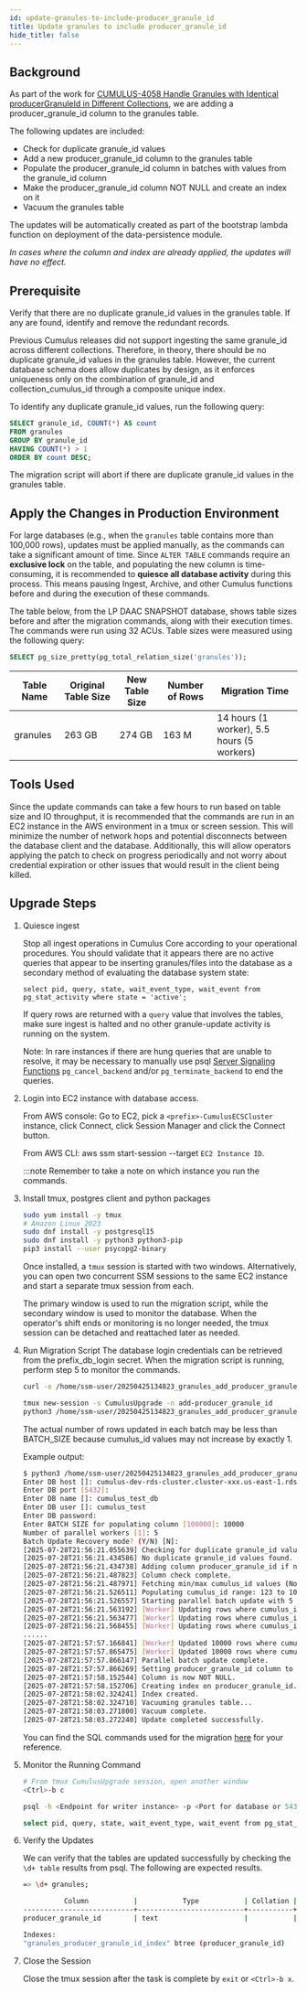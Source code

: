 ```yaml
---
id: update-granules-to-include-producer_granule_id
title: Update granules to include producer_granule_id
hide_title: false
---
```


## Background

As part of the work for [CUMULUS-4058 Handle Granules with Identical producerGranuleId in Different
Collections](https://bugs.earthdata.nasa.gov/browse/CUMULUS-4058), we are adding a
producer_granule_id column to the granules table.

The following updates are included:

- Check for duplicate granule_id values
- Add a new producer_granule_id column to the granules table
- Populate the producer_granule_id column in batches with values from the granule_id column
- Make the producer_granule_id column NOT NULL and create an index on it
- Vacuum the granules table

The updates will be automatically created as part of the bootstrap lambda function on deployment of the data-persistence module.

*In cases where the column and index are already applied, the updates will have no effect.*

## Prerequisite

Verify that there are no duplicate granule_id values in the granules table.
If any are found, identify and remove the redundant records.

Previous Cumulus releases did not support ingesting the same granule_id across different collections.
Therefore, in theory, there should be no duplicate granule_id values in the granules table. However,
the current database schema does allow duplicates by design, as it enforces uniqueness only on the
combination of granule_id and collection_cumulus_id through a composite unique index.

To identify any duplicate granule_id values, run the following query:

```sql
SELECT granule_id, COUNT(*) AS count
FROM granules
GROUP BY granule_id
HAVING COUNT(*) > 1
ORDER BY count DESC;
```

The migration script will abort if there are duplicate granule_id values in the granules table.

## Apply the Changes in Production Environment

For large databases (e.g., when the `granules` table contains more than 100,000 rows), updates must
be applied manually, as the commands can take a significant amount of time. Since `ALTER TABLE`
commands require an **exclusive lock** on the table, and populating the new column is time-consuming,
it is recommended to **quiesce all database activity** during this process. This means pausing
Ingest, Archive, and other Cumulus functions before and during the execution of these commands.

The table below, from the LP DAAC SNAPSHOT database, shows table sizes before and after the
migration commands, along with their execution times. The commands were run using 32 ACUs. Table
sizes were measured using the following query:

```sql
SELECT pg_size_pretty(pg_total_relation_size('granules'));
```

| Table Name | Original Table Size | New Table Size | Number of Rows | Migration Time |
|---|---|---|---|---|
| granules | 263 GB | 274 GB | 163 M | 14 hours (1 worker), 5.5 hours (5 workers) |

## Tools Used

Since the update commands can take a few hours to run based on table size and IO throughput, it is recommended that the commands are run in an EC2 instance
in the AWS environment in a tmux or screen session. This will minimize the number of network hops and potential disconnects between the database client
and the database. Additionally, this will allow operators applying the patch to check on progress periodically and not worry about credential expiration or
other issues that would result in the client being killed.

## Upgrade Steps

1. Quiesce ingest

    Stop all ingest operations in Cumulus Core according to your operational procedures. You should validate
    that it appears there are no active queries that appear to be inserting granules/files into the database
    as a secondary method of evaluating the database system state:

    ```text
    select pid, query, state, wait_event_type, wait_event from pg_stat_activity where state = 'active';
    ```

    If query rows are returned with a `query` value that involves the tables, make sure ingest is halted
    and no other granule-update activity is running on the system.

    Note: In rare instances if there are hung queries that are unable to resolve, it may be necessary to
    manually use psql [Server Signaling
    Functions](https://www.postgresql.org/docs/17/functions-admin.html#FUNCTIONS-ADMIN-SIGNAL)
    `pg_cancel_backend` and/or
    `pg_terminate_backend` to end the queries.

2. Login into EC2 instance with database access.

    From AWS console: Go to EC2, pick a `<prefix>-CumulusECSCluster` instance, click Connect, click Session Manager
    and click the Connect button.

    From AWS CLI: aws ssm start-session --target `EC2 Instance ID`.
  
    :::note Remember to take a note on which instance you run the commands.

3. Install tmux, postgres client and python packages

    ```sh
    sudo yum install -y tmux
    # Amazon Linux 2023
    sudo dnf install -y postgresql15
    sudo dnf install -y python3 python3-pip
    pip3 install --user psycopg2-binary
    ```

    Once installed, a `tmux` session is started with two windows. Alternatively, you can open two
    concurrent SSM sessions to the same EC2 instance and start a separate tmux session from each.

    The primary window is used to run the migration script, while the secondary window is used
    to monitor the database. When the operator's shift ends or monitoring is no longer needed,
    the tmux session can be detached and reattached later as needed.

4. Run Migration Script
    The database login credentials can be retrieved from the prefix_db_login secret.
    When the migration script is running, perform step 5 to monitor the commands.

    ```sh
    curl -o /home/ssm-user/20250425134823_granules_add_producer_granule_id.py https://raw.githubusercontent.com/nasa/cumulus/master/packages/db/src/migrations/20250425134823_granules_add_producer_granule_id.py

    tmux new-session -s CumulusUpgrade -n add-producer_granule_id
    python3 /home/ssm-user/20250425134823_granules_add_producer_granule_id.py
    ```

    The actual number of rows updated in each batch may be less than BATCH_SIZE because cumulus_id values may not increase by exactly 1.

    Example output:

    ```sh
    $ python3 /home/ssm-user/20250425134823_granules_add_producer_granule_id.py
    Enter DB host []: cumulus-dev-rds-cluster.cluster-xxx.us-east-1.rds.amazonaws.com
    Enter DB port [5432]:
    Enter DB name []: cumulus_test_db
    Enter DB user []: cumulus_test
    Enter DB password:
    Enter BATCH SIZE for populating column [100000]: 10000
    Number of parallel workers [1]: 5
    Batch Update Recovery mode? (Y/N) [N]:
    [2025-07-28T21:56:21.055639] Checking for duplicate granule_id values...
    [2025-07-28T21:56:21.434586] No duplicate granule_id values found.
    [2025-07-28T21:56:21.434738] Adding column producer_granule_id if not present...
    [2025-07-28T21:56:21.487823] Column check complete.
    [2025-07-28T21:56:21.487971] Fetching min/max cumulus_id values (Normal mode)...
    [2025-07-28T21:56:21.526511] Populating cumulus_id range: 123 to 1010205
    [2025-07-28T21:56:21.526557] Starting parallel batch update with 5 worker(s)...
    [2025-07-28T21:56:21.563192] [Worker] Updating rows where cumulus_id BETWEEN 20123 AND 30122
    [2025-07-28T21:56:21.563477] [Worker] Updating rows where cumulus_id BETWEEN 10123 AND 20122
    [2025-07-28T21:56:21.568455] [Worker] Updating rows where cumulus_id BETWEEN 123 AND 10122
    ......
    [2025-07-28T21:57:57.166841] [Worker] Updated 10000 rows where cumulus_id BETWEEN 980123 AND 990122
    [2025-07-28T21:57:57.865475] [Worker] Updated 10000 rows where cumulus_id BETWEEN 1000123 AND 1010122
    [2025-07-28T21:57:57.866147] Parallel batch update complete.
    [2025-07-28T21:57:57.866269] Setting producer_granule_id column to NOT NULL...
    [2025-07-28T21:57:58.152544] Column is now NOT NULL.
    [2025-07-28T21:57:58.152706] Creating index on producer_granule_id...
    [2025-07-28T21:58:02.324241] Index created.
    [2025-07-28T21:58:02.324710] Vacuuming granules table...
    [2025-07-28T21:58:03.271800] Vacuum complete.
    [2025-07-28T21:58:03.272240] Update completed successfully.
    ```

    You can find the SQL commands used for the migration
    [here](https://raw.githubusercontent.com/nasa/cumulus/master/packages/db/src/migrations/20250425134823_granules_add_producer_granule_id.sql)
    for your reference.

5. Monitor the Running Command

    ```sh
    # From tmux CumulusUpgrade session, open another window
    <Ctrl>-b c

    psql -h <Endpoint for writer instance> -p <Port for database or 5432> -d <cumulus database name> -U <database admin user> -W

    select pid, query, state, wait_event_type, wait_event from pg_stat_activity where state = 'active';
    ```

6. Verify the Updates

    We can verify that the tables are updated successfully by checking the `\d+ table` results from psql.  The following are expected results.

    ```sh
    => \d+ granules;

              Column           |           Type           | Collation | Nullable |               Default    |           Description
    ---------------------------+--------------------------+-----------+----------+--------------------------+------------------------------
    producer_granule_id        | text                     |           | not null |                          | Producer Granule Id

    Indexes:
    "granules_producer_granule_id_index" btree (producer_granule_id)
    ```

7. Close the Session

    Close the tmux session after the task is complete by `exit` or `<Ctrl>-b x`.
